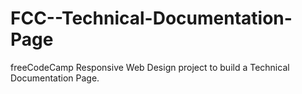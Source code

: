 # FCC--Technical-Documentation-Page
 freeCodeCamp Responsive Web Design project to build a Technical Documentation Page.
